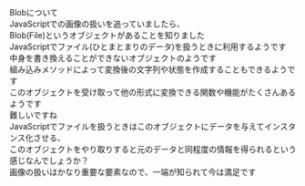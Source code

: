 Blobについて  
JavaScriptでの画像の扱いを追っていましたら、  
Blob(File)というオブジェクトがあることを知りました  
JavaScriptでファイル(ひとまとまりのデータ)を扱うときに利用するようです  
中身を書き換えることができないオブジェクトのようです  
組み込みメソッドによって変換後の文字列や状態を作成することもできるようです  
このオブジェクトを受け取って他の形式に変換できる関数や機能がたくさんあるようです  
難しいですね  
JavaScriptでファイルを扱うときはこのオブジェクトにデータを与えてインスタンス化させる、  
このオブジェクトをやり取りすると元のデータと同程度の情報を得られるという感じなんでしょうか？  
画像の扱いはかなり重要な要素なので、一端が知られて今は満足です